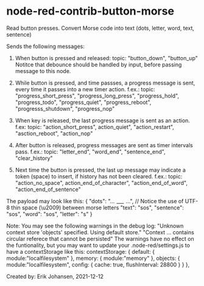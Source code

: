 # node-red-contrib-button-morse
Read button presses. Convert Morse code into text (dots, letter, word, text, sentence)

Sends the following messages:

1) When button is pressed and released:
   topic: "button_down", "button_up"
   Notitce that debounce should be handled by input, before passing message to this node.

2) While button is pressed, and time passses, a progress message is sent,
   every time it passes into a new timer action.
   f.ex.:
   topic: "progress_short_press", "progress_long_press", "progress_hold", "progress_todo", "progress_quiet", "progress_reboot", "progresss_shutdown", "progress_nop"

3) When key is released, the last progress message is sent as an action.
   f.ex:
   topic: "action_short_press", action_quiet", "action_restart", "asction_reboot", "action_nop"

4) After button is released, progress messages are sent as timer intervals pass.
   f.ex.:
   topic: "letter_end", "word_end", "sentence_end", "clear_history"

5) Next time the button is pressed, the last up message may indicate a token (space) to insert, if history has not been cleared.
   f.ex.:
   topic: "action_no_space", action_end_of_character", "action_end_of_word", "action_end_of_sentence"

The payload may look like this:
{
  "dots": "...  ___  ...",     // Notice the use of UTF-8 thin space (\u2009) between morse letters
  "text": "sos",
  "sentence": "sos",
  "word": "sos",
  "letter": "s"
}

Note: You may see the following warnings in the debug log:
    "Unknown context store 'objects' specified. Using default store."
    "Context ... contains circular referece that cannot be persisted"
  The warnings have no effect on the funtionality, but you may want to
  update your .node-red/settings.js to have a contextStorage like this:
     contextStorage: {
         default: { module:"localfilesystem" },
         memory: { module:"memory" },
         objects: { module:"localfilesystem", config: { cache: true, flushInterval: 28800 } }
     },

Created by: Erik Johansen, 2021-12-12

